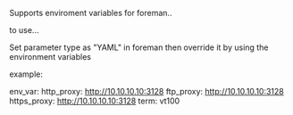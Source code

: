 Supports enviroment variables for foreman..


to use...

Set parameter type as "YAML" in foreman then override it by using the environment variables

example:

env_var:
  http_proxy: http://10.10.10.10:3128
  ftp_proxy: http://10.10.10.10:3128
  https_proxy: http://10.10.10.10:3128
  term: vt100

